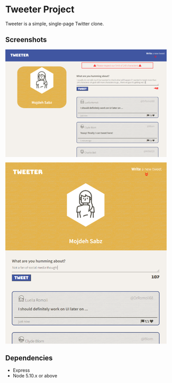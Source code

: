 # Tweeter Project

Tweeter is a simple, single-page Twitter clone.


## Screenshots

!["tweet-validation"](https://github.com/Mojdehh/tweeter/blob/master/docs/tweet-validation.PNG)

!["small-screen-homepage"](https://github.com/Mojdehh/tweeter/blob/master/docs/small-screen-homepage.PNG)


## Dependencies

- Express
- Node 5.10.x or above


